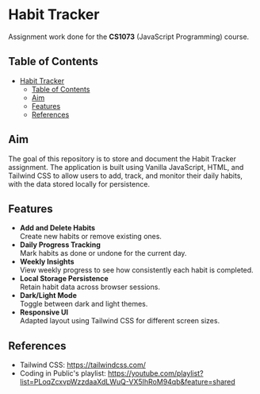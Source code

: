 # Habit Tracker

Assignment work done for the **CS1073** (JavaScript Programming) course.

## Table of Contents

- [Habit Tracker](#habit-tracker)
  - [Table of Contents](#table-of-contents)
  - [Aim](#aim)
  - [Features](#features)
  - [References](#references)

## Aim

The goal of this repository is to store and document the Habit Tracker assignment. The application is built using Vanilla JavaScript, HTML, and Tailwind CSS to allow users to add, track, and monitor their daily habits, with the data stored locally for persistence.

## Features

- **Add and Delete Habits**  
  Create new habits or remove existing ones.
- **Daily Progress Tracking**  
  Mark habits as done or undone for the current day.
- **Weekly Insights**  
  View weekly progress to see how consistently each habit is completed.
- **Local Storage Persistence**  
  Retain habit data across browser sessions.
- **Dark/Light Mode**  
  Toggle between dark and light themes.
- **Responsive UI**  
  Adapted layout using Tailwind CSS for different screen sizes.

## References

- Tailwind CSS: <https://tailwindcss.com/>
- Coding in Public's playlist: <https://youtube.com/playlist?list=PLoqZcxvpWzzdaaXdLWuQ-VX5IhRoM94qb&feature=shared>
